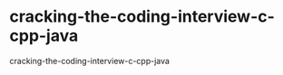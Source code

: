 cracking-the-coding-interview-c-cpp-java
========================================

cracking-the-coding-interview-c-cpp-java
